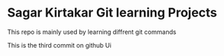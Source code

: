 # Sagar Kirtakar Git learning Projects

This repo is mainly used by learning diffrent git commands

This is the third commit on github Ui
